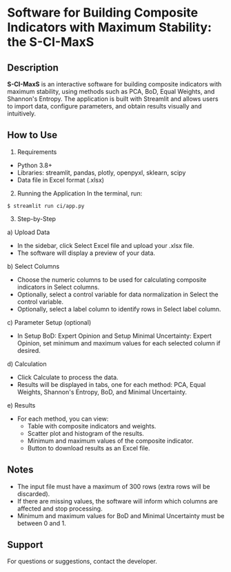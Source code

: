 # Software for Building Composite Indicators with Maximum Stability: the S-CI-MaxS 
## Description
**S-CI-MaxS** is an interactive software for building composite indicators with maximum stability, using methods such as PCA, BoD, Equal Weights, and Shannon's Entropy. The application is built with Streamlit and allows users to import data, configure parameters, and obtain results visually and intuitively.

## How to Use
1. Requirements
* Python 3.8+
* Libraries: streamlit, pandas, plotly, openpyxl, sklearn, scipy
* Data file in Excel format (.xlsx)
2. Running the Application
In the terminal, run:

```$ streamlit run ci/app.py ```

3. Step-by-Step
   
a) Upload Data
* In the sidebar, click Select Excel file and upload your .xlsx file.
* The software will display a preview of your data.
  
b) Select Columns
* Choose the numeric columns to be used for calculating composite indicators in Select columns.
* Optionally, select a control variable for data normalization in Select the control variable.
* Optionally, select a label column to identify rows in Select label column.
  
c) Parameter Setup (optional)
* In Setup BoD: Expert Opinion and Setup Minimal Uncertainty: Expert Opinion, set minimum and maximum values for each selected column if desired.

d) Calculation
* Click Calculate to process the data.
* Results will be displayed in tabs, one for each method: PCA, Equal Weights, Shannon's Entropy, BoD, and Minimal Uncertainty.
  
e) Results
* For each method, you can view:
    * Table with composite indicators and weights.
    * Scatter plot and histogram of the results.
    * Minimum and maximum values of the composite indicator.
    * Button to download results as an Excel file.

## Notes
* The input file must have a maximum of 300 rows (extra rows will be discarded).
* If there are missing values, the software will inform which columns are affected and stop processing.
* Minimum and maximum values for BoD and Minimal Uncertainty must be between 0 and 1.

## Support
For questions or suggestions, contact the developer.
